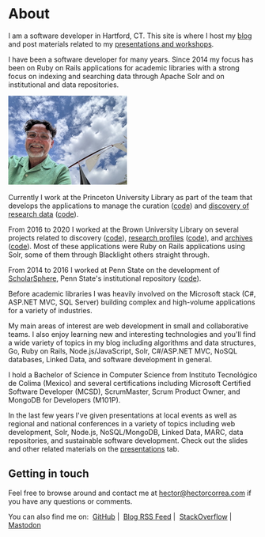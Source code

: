 # About
I am a software developer in Hartford, CT. This site is where I host my [blog](/blog) and post materials related to my [presentations and workshops](/presentations).

I have been a software developer for many years. Since 2014 my focus has been on Ruby on Rails applications for academic libraries with a strong focus on indexing and searching data through Apache Solr and on institutional and data repositories.

<img class="about-image" alt="" src="/public/hectorcorrea.jpg" />

Currently I work at the Princeton University Library as part of the team that develops the applications to manage the curation ([code](https://github.com/pulibrary/pdc_describe)) and [discovery of research data](https://datacommons.princeton.edu/discovery/) ([code](https://github.com/pulibrary/pdc_discovery/)).

From 2016 to 2020 I worked at the Brown University Library on several projects related to discovery ([code](https://github.com/Brown-University-Library/bul-search)), [research profiles](https://vivo.brown.edu/) ([code](https://github.com/Brown-University-Library/vivo-on-rails)), and [archives](https://www.riamco.org/) ([code](https://github.com/Brown-University-Library/riamco)). Most of these applications were Ruby on Rails applications using Solr, some of them through Blacklight others straight through.

From 2014 to 2016 I worked at Penn State on the development of [ScholarSphere](https://scholarsphere.psu.edu/), Penn State&#39;s institutional repository ([code](https://github.com/psu-stewardship/scholarsphere)).

Before academic libraries I was heavily involved on the Microsoft stack (C#, ASP.NET MVC, SQL Server) building complex and high-volume applications for a variety of industries.

My main areas of interest are web development in small and collaborative teams. I also enjoy learning new and interesting technologies and you'll find a wide variety of topics in my blog including algorithms and data structures, Go, Ruby on Rails, Node.js/JavaScript, Solr, C#/ASP.NET MVC, NoSQL databases, Linked Data, and software development in general.

I hold a Bachelor of Science in Computer Science from Instituto Tecnológico de Colima (Mexico) and several certifications including Microsoft Certified Software Developer (MCSD), ScrumMaster, Scrum Product Owner, and MongoDB for Developers (M101P).

In the last few years I've given presentations at local events as well as regional and national conferences in a variety of topics including web development, Solr, Node.js, NoSQL/MongoDB, Linked Data, MARC, data repositories, and sustainable software development. Check out the slides and other related materials on the [presentations](/presentations) tab.


## Getting in touch

Feel free to browse around and contact me at [hector@hectorcorrea.com](mailto:hector@hectorcorrea.com) if you have any questions or comments.

You can also find me on: <img class="socialLogo" alt="" src="/public/github.svg" /> [GitHub](https://github.com/hectorcorrea) | <img class="socialLogo" alt="" src="/public/rss.svg" /> [Blog RSS Feed](blog/rss) | <img class="socialLogo" alt="" src="/public/stackoverflow.svg" /> [StackOverflow](https://stackoverflow.com/users/446681/hector-correa) | <img class="socialLogo" alt="" src="/public/mastodon.svg" /> [Mastodon](https://mastodon.social/@hectorjcorrea)
